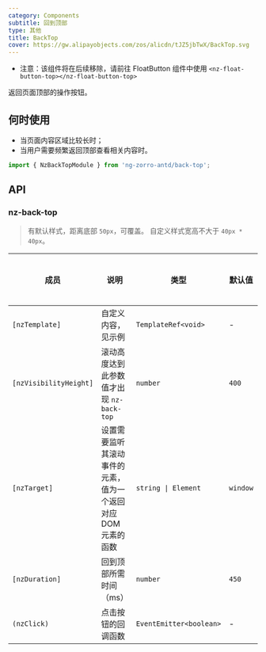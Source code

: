 ```yaml
---
category: Components
subtitle: 回到顶部
type: 其他
title: BackTop
cover: https://gw.alipayobjects.com/zos/alicdn/tJZ5jbTwX/BackTop.svg
---
```


* 注意：该组件将在后续移除，请前往 FloatButton 组件中使用 `<nz-float-button-top></nz-float-button-top>`

返回页面顶部的操作按钮。

## 何时使用

- 当页面内容区域比较长时；
- 当用户需要频繁返回顶部查看相关内容时。

```ts
import { NzBackTopModule } from 'ng-zorro-antd/back-top';
```

## API

### nz-back-top

> 有默认样式，距离底部 `50px`，可覆盖。
> 自定义样式宽高不大于 `40px * 40px`。

| 成员                   | 说明                                                          | 类型                    | 默认值   | 全局配置 |
| ---------------------- | ------------------------------------------------------------- | ----------------------- | -------- | -------- |
| `[nzTemplate]`         | 自定义内容，见示例                                            | `TemplateRef<void>`     | -        |
| `[nzVisibilityHeight]` | 滚动高度达到此参数值才出现 `nz-back-top`                      | `number`                | `400`    | ✅        |
| `[nzTarget]`           | 设置需要监听其滚动事件的元素，值为一个返回对应 DOM 元素的函数 | `string \| Element`     | `window` |
| `[nzDuration]`         | 回到顶部所需时间（ms）                                        | `number`                | `450`    |
| `(nzClick)`            | 点击按钮的回调函数                                            | `EventEmitter<boolean>` | -        |
